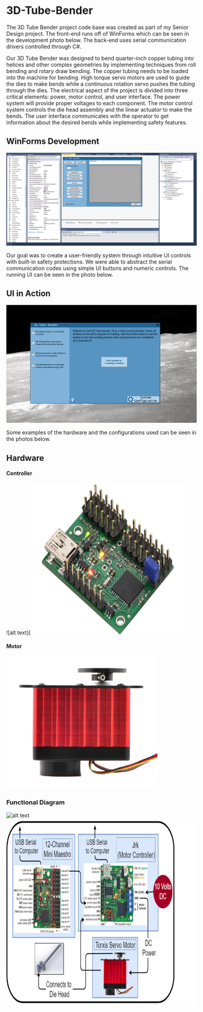 # 3D-Tube-Bender

The 3D Tube Bender project code base was created as part of my Senior Design project. The front-end runs off of WinForms which can be seen in the development photo below. The back-end uses serial communication drivers controlled through C#.

Our 3D Tube Bender was designed to bend quarter-inch copper tubing into helices and other complex geometries by implementing techniques from roll bending and rotary draw bending. The copper tubing needs to be loaded into the machine for bending. High torque servo motors are used to guide the dies to make bends while a continuous rotation servo pushes the tubing through the dies. The electrical aspect of the project is divided into three critical elements: power, motor control, and user interface. The power system will provide proper voltages to each component. The motor control system controls the die head assembly and the linear actuator to make the bends. The user interface communicates with the operator to get information about the desired bends while implementing safety features.

## WinForms Development
![alt text](https://github.com/cadensanders49/3D-Tube-Bender/blob/master/Graphics/ReadMeImages/Development%20Environment.PNG)

Our goal was to create a user-friendly system through intuitive UI controls with built-in safety protections. We were able to abstract the serial communication codes using simple UI buttons and numeric controls. The running UI can be seen in the photo below.

## UI in Action
![alt text](https://github.com/cadensanders49/3D-Tube-Bender/blob/master/Graphics/ReadMeImages/Running.PNG)

Some examples of the hardware and the configurations used can be seen in the photos below.

## Hardware
#### Controller
![alt text](
<img src="https://github.com/cadensanders49/3D-Tube-Bender/blob/master/Graphics/ReadMeImages/Maestro.jpg" width="400" height="400" class="aligncenter">

#### Motor
<img src="https://github.com/cadensanders49/3D-Tube-Bender/blob/master/Graphics/ReadMeImages/Large%20Servo%20Motor.png" width="400" height="350" class="aligncenter">

### Functional Diagram
![alt text]()
<img src="https://github.com/cadensanders49/3D-Tube-Bender/blob/master/Graphics/ReadMeImages/Motor%20with%20Feedback%20v2.png" width="500" height="500" class="aligncenter">
